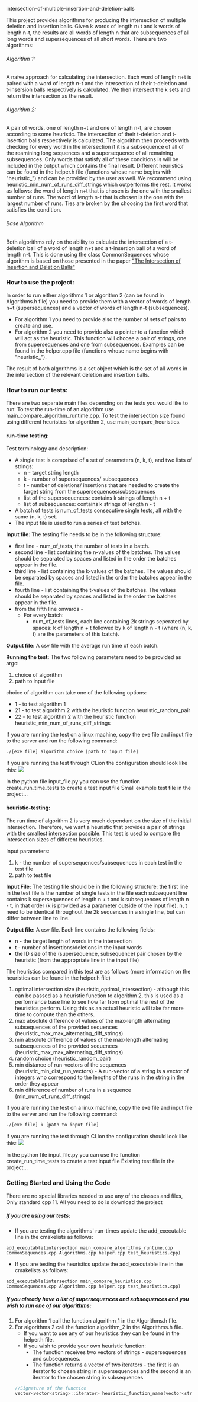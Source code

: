intersection-of-multiple-insertion-and-deletion-balls

This project provides algorithms for producing the intersection of multiple deletion and insertion balls.
Given k words of length n+t and k words of length n-t, the results are all words of length n that are subsequences of all long words and supersequences of all short words.
There are two algorithms:

###### Algorithm 1:
A naive approach for calculating the intersection.
Each word of length n+t is paired with a word of length n-t and the intersection of their t-deletion and t-insersion balls respectively is calculated. We then intersect the k sets and return the intersection as the result.

###### Algorithm 2:
A pair of words, one of length n+t and one of length n-t, are chosen according to some heuristic.
The intersection of their t-deletion and t-insertion balls respectively is calculated. The algorithm then proceeds with checking for every word in the intersection if it is a subsequence of all of the reamining long sequences and a supersequence of all remaining subsequences. Only words that satisfy all of these conditions is will be included in the output which contains the final result.
Different heuristics can be found in the helper.h file (functions whose name begins with "heuristic_") and can be provided by the user as well. We recommend using heuristic_min_num_of_runs_diff_strings which outperforms the rest.
It works as follows: the word of length n+t that is chosen is the one with the smallest number of runs. The word of length n-t that is chosen is the one with the largest number of runs. Ties are broken by the choosing the first word that satisfies the condition.

###### Base Algorithm
Both algorithms rely on the ability to calculate the intersection of a t-deletion ball of a word of length n+t and a t-insertion ball of a word of length n-t. This is done using the class CommonSequences whose algorithm is based on those presented in the paper ["The Intersection of Insertion and Deletion Balls"](https://ieeexplore.ieee.org/document/9611515)



### How to use the project:
In order to run either algorithms 1 or algorithm 2 (can be found in Algorithms.h file) you need to provide them with a vector of words of length n+t (supersequences) and a vector of words of length n-t (subsequences).
* For algorithm 1 you need to provide also the number of sets of pairs to create and use.
* For algorithm 2 you need to provide also a pointer to a function which will act as the heuristic. This function will choose a pair of strings, one from supersequences and one from subsequences. Examples can be found in the helper.cpp file (functions whose name begins with "heuristic_").

The result of both algorithms is a set<string> object which is the set of all words in the intersection of the relevant deletion and insertion balls.



### How to run our tests:
There are two separate main files depending on the tests you would like to run:
To test the run-time of an algorithm use main_compare_algorithm_runtime.cpp.
To test the intersection size found using different heuristics for algorithm 2, use main_compare_heuristics.


#### run-time testing:
  Test terminology and description:
  * A single test is comprised of a set of parameters (n, k, t), and two lists of strings:
      * n - target string length
      * k - number of supersequences/ subsequences
      * t - number of deletions/ insertions that are needed to create the target string from the supersequences/subsequences
      * list of the supersequences: contains k strings of length n + t
      * list of subsequences: contains k strings of length n - t
   * A batch of tests is num_of_tests consecutive single tests, all with the same (n, k, t) set.
   * The input file is used to run a series of test batches.

   **Input file:** 
   The testing file needs to be in the following structure: 
* first line - num_of_tests, the number of tests in a batch.
* second line - list containing the n-values of the batches. The values should be separated by spaces and listed in the order the batches appear in the file.
* third line - list containing the k-values of the batches. The values should be separated by spaces and listed in the order the batches appear in the file.
* fourth line - list containing the t-values of the batches. The values should be separated by spaces and listed in the order the batches appear in the file.
* from the fifth line onwards - 
   - For every batch:
      - num_of_tests lines, each line containing 2k strings seperated by spaces: k of length n + t followed by k of length n - t (where (n, k, t) are the parameters of this             batch).  

**Output file:**
A csv file with the average run time of each batch.

**Running the test:**
The two following parameters need to be provided as argc:
1. choice of algorithm
2. path to input file

choice of algorithm can take one of the following options:
* 1 - to test algorithm 1
* 21 - to test algorithm 2 with the heuristic function heuristic_random_pair
* 22 - to test algorithm 2 with the heuristic function heuristic_min_num_of_runs_diff_strings


If you are running the test on a linux machine, copy the exe file and input file to the server and run the following command:
```Bash
./[exe file] algorithm_choice [path to input file]
```

If you are running the test through CLion the configuration should look like this:
![](pictures/run_time_clion.PNG)

In the python file input_file.py you can use the function create_run_time_tests to create a test input file 
Small example test file in the project...



#### heuristic-testing:
The run time of algorithm 2 is very much dependant on the size of the initial intersection.
Therefore, we want a heuristic that provides a pair of strings with the smallest intersection possible.
This test is used to compare the intersection sizes of different heuristics.

Input parameters:
1. k - the number of supersequences/subsequences in each test in the test file
2. path to test file

**Input File:** The testing file should be in the following structure:
the first line in the test file is the number of single tests in the file
each subsequent line contains k supersequences of length n + t and k subsequences of length n - t, in that order (k is provided as a parameter outside of the input file). n, t need to be identical throughout the 2k sequences in a single line, but can differ between line to line.

**Output file:**
A csv file. Each line contains the following fields:
* n - the target length of words in the intersection
* t - number of insertions/deletions in the input words
* the ID size of the (supersequence, subsequence) pair chosen by the heuristic (from the appropriate line in the input file)

The heuristics compared in this test are as follows (more information on the heuristics can be found in the helper.h file)
1. optimal intersection size (heuristic_optimal_intersection) - although this can be passed as a heuristic function to algorithm 2, this is used as a performance base line to see how far from optimal the rest of the heuristics perform. Using this as an actual heuristic will take far more time to compute than the others.
2. max absolute difference of values of the max-length alternating subsequences of the provided sequences (heuristic_max_max_alternating_diff_strings)
3. min absolute difference of values of the max-length alternating subsequences of the provided sequences (heuristic_max_max_alternating_diff_strings)
4. random choice (heuristic_random_pair)
5. min distance of run-vectors of the sequences (heuristic_min_dist_run_vectors) - A run-vector of a string is a vector of integers who correspond to the lengths of the runs in the string in the order they appear
6. min difference of number of runs in a sequence (min_num_of_runs_diff_strings)


If you are running the test on a linux machine, copy the exe file and input file to the server and run the following command:
```Bash
./[exe file] k [path to input file]
```

If you are running the test through CLion the configuration should look like this:
![](pictures/heuristics_clion.PNG)

In the python file input_file.py you can use the function create_run_time_tests to create a test input file 
Existing test file in the project...



### Getting Started and Using the Code
There are no special libraries needed to use any of the classes and files, Only standard cpp 11.
All you need to do is download the project

##### If you are using our tests:
* If you are testing the algorithms' run-times update the add_executable line in the cmakelists as follows:

```add_executable(intersection main_compare_algorithms_runtime.cpp CommonSequences.cpp Algorithms.cpp helper.cpp test_heuristics.cpp)```

* If you are testing the heuristics update the add_executable line in the cmakelists as follows:

```add_executable(intersection main_compare_heuristics.cpp CommonSequences.cpp Algorithms.cpp helper.cpp test_heuristics.cpp)```

##### If you already have a list of supersequences and subsequences and you wish to run one of our algorithms:
1. For algorithm 1 call the function algorithm_1 in the Algorithms.h file.
2. For algorithms 2 call the function algorithm_2 in the Algorithms.h file.
    * If you want to use any of our heuristics they can be found in the helper.h file.
    * If you wish to provide your own heuristic function:
        * The function receives two vectors of strings - supersequences and subsequences.
        * The function returns a vector of two iterators - the first is an iterator to chosen string in supersequences and the second is an iterator to the chosen string in subsequences 
    ```CPP
    //Signature of the function
    vector<vector<string>::iterator> heuristic_function_name(vector<string>& supersequences ,vector<string>& subsequences)
    ```
    
